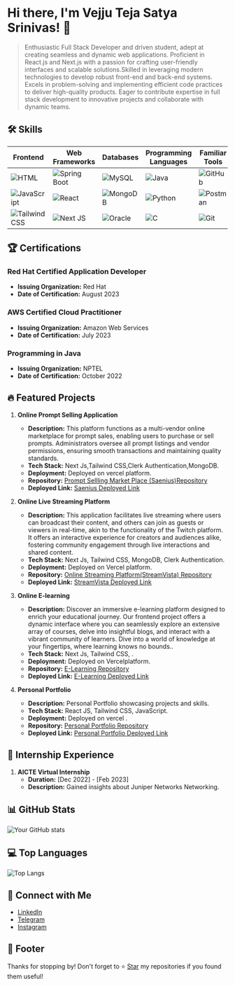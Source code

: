 <!-- Your Name or Project Title -->
# Hi there, I'm Vejju Teja Satya Srinivas! 👋
<!-- Brief Description -->
>Enthusiastic Full Stack Developer and driven student, adept at creating seamless and dynamic web applications. Proficient in React.js and Next.js with a passion for crafting user-friendly interfaces and scalable solutions.Skilled in leveraging modern technologies to develop robust front-end and back-end systems. Excels in problem-solving and implementing efficient code practices to deliver high-quality products. Eager to contribute expertise in full stack development to innovative projects and collaborate with dynamic teams.

<!-- Skills -->
## 🛠️ Skills
| Frontend | Web Frameworks | Databases | Programming Languages | Familiar Tools | IDEs |
|----------|----------------|-----------|-----------------------|----------------|------|
| ![HTML](https://github.com/R-Venkat-Kalyan/Kalyan959/assets/110080245/b36aee95-b275-4238-8f97-1d5dc9942226) | ![Spring Boot](https://github.com/R-Venkat-Kalyan/Kalyan959/assets/110080245/7b886cc8-bcef-454c-ad0c-16412d8e191e) | ![MySQL](https://github.com/R-Venkat-Kalyan/Kalyan959/assets/110080245/072f7e60-2ce2-43b1-a269-befc186ee5b6) | ![Java](https://github.com/R-Venkat-Kalyan/Kalyan959/assets/110080245/8cb0e319-9679-4462-8335-701874af7289) | ![GitHub](https://uxwing.com/wp-content/themes/uxwing/download/brands-and-social-media/github-icon.svg) | ![Eclipse]([https://img.icons8.com/?size=50&id=w1uD6vtDitjr&format=png](https://img.icons8.com/?size=50&id=64ZDmgB9Ew9X&format=png)) |
| ![JavaScript](https://cdn4.iconfinder.com/data/icons/logos-and-brands/512/187_Js_logo_logos-64.png) | ![React](https://cdn4.iconfinder.com/data/icons/logos-3/600/React.js_logo-128.png) | ![MongoDB](https://github.com/R-Venkat-Kalyan/Kalyan959/assets/110080245/95920bed-892d-444f-b29b-3a858658e759) | ![Python](https://github.com/R-Venkat-Kalyan/Kalyan959/assets/110080245/b91224db-d3ab-4a27-8d86-1a1c247da83a) | ![Postman](https://github.com/R-Venkat-Kalyan/Kalyan959/assets/110080245/8cb81023-3c28-44b5-b9c0-5a5ad4e868d8) | ![VS Code](https://github.com/R-Venkat-Kalyan/Kalyan959/assets/110080245/36cb29ea-dbad-4b76-8654-2bc7c63c9efc) |
| ![Tailwind CSS](https://img.icons8.com/?size=48&id=x7XMNGh2vdqA&format=png) | ![Next JS](https://images.app.goo.gl/uAuWff2qU812gQDC7) | ![Oracle](https://github.com/R-Venkat-Kalyan/Kalyan959/assets/110080245/def3e749-c5e5-4465-a1e0-8c085348dde7) | ![C](https://github.com/R-Venkat-Kalyan/Kalyan959/assets/110080245/bb6edf12-d57c-4948-838c-11c98f8d4bb7) | ![Git](https://github.com/R-Venkat-Kalyan/Kalyan959/assets/110080245/38e2b01b-a5bc-4704-9880-e20e78fa2b91) | ![PyCharm](https://github.com/R-Venkat-Kalyan/Kalyan959/assets/110080245/7dd63f9d-480d-4088-9295-f38d767995fc) |

## 🏆 Certifications

### Red Hat Certified Application Developer
- **Issuing Organization:** Red Hat
- **Date of Certification:** August 2023
  
### AWS Certified Cloud Practitioner
- **Issuing Organization:** Amazon Web Services
- **Date of Certification:** July 2023

### Programming in Java 
- **Issuing Organization:** NPTEL
- **Date of Certification:** October 2022



<!-- Featured Projects -->
## 🔥 Featured Projects
1. **Online Prompt Selling Application**
   - **Description:** This platform functions as a multi-vendor online marketplace for prompt sales, enabling users to purchase or sell prompts. Administrators oversee all prompt listings and vendor permissions, ensuring smooth transactions and maintaining quality standards.
   - **Tech Stack:** Next Js,Tailwind CSS,Clerk Authentication,MongoDB.
   - **Deployment:** Deployed on vercel platform.
   - **Repository:** [Prompt Sellling Market Place (Saenius)Repository](https://github.com/saekumar/ai-prompt)
   - **Deployed Link:** [Saenius Deployed Link](https://saenius.vercel.app)
   
2. **Online Live Streaming Platform**
   - **Description:** This application facilitates live streaming where users can broadcast their content, and others can join as guests or viewers in real-time, akin to the functionality of the Twitch platform. It offers an interactive experience for creators and audiences alike, fostering community engagement through live interactions and shared content.
   - **Tech Stack:** Next Js, Tailwind CSS, MongoDB, Clerk Authentication.
   - **Deployment:** Deployed on Vercel platform.
   - **Repository:** [Online Streaming Platform(StreamVista) Repository](https://github.com/saekumar/online-streaming-platform)
   - **Deployed Link:** [StreamVista Deployed Link]()

3. **Online E-learning**
   - **Description:** Discover an immersive e-learning platform designed to enrich your educational journey. Our frontend project offers a dynamic interface where you can seamlessly explore an extensive array of courses, delve into insightful blogs, and interact with a vibrant community of learners. Dive into a world of knowledge at your fingertips, where learning knows no bounds..
   - **Tech Stack:** Next Js, Tailwind CSS, .
   - **Deployment:** Deployed on Vercelplatform.
   - **Repository:** [E-Learning Repository](https://github.com/saekumar/E-Learning-Next-Js)
   - **Deployed Link:** [E-Learning  Deployed Link](https://e-learning-next-js.vercel.app/)

4. **Personal Portfolio**
   - **Description:** Personal Portfolio showcasing projects and skills.
   - **Tech Stack:** React JS, Tailwind CSS, JavaScript.
   - **Deployment:** Deployed on vercel .
   - **Repository:** [Personal Portfolio Repository](https://github.com/saekumar/Portfolio)
   - **Deployed Link:** [Personal Portfolio Deployed Link](https://saikumar-portfolio.vercel.app)

<!-- Internship Experience -->
## 🚀 Internship Experience
1. **AICTE Virtual Internship**
   - **Duration:** [Dec 2022] - [Feb 2023]
   - **Description:** Gained insights about Juniper Networks Networking.





<!-- GitHub Stats -->
## 📊 GitHub Stats
![Your GitHub stats](https://github-readme-stats.vercel.app/api?username=saekumar&show_icons=true&theme=radical)

<!-- Top Languages -->
## 💻 Top Languages
![Top Langs](https://github-readme-stats.vercel.app/api/top-langs/?username=saekumar&layout=compact&theme=radical)

<!-- Connect with Me -->
## 🌟 Connect with Me
- <a href="https://www.linkedin.com/in/tejavejju/" target="_blank">LinkedIn</a>
- <a href="https://web.telegram.org/a/" target="_blank">Telegram</a>
- <a href="https://www.instagram.com/the____tej/" target="_blank">Instagram</a>


<!-- Footer -->
## 📝 Footer
Thanks for stopping by! Don't forget to ⭐️ [Star](https://github.com/saekumar) my repositories if you found them useful!
